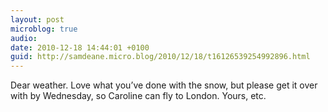 ```yaml
---
layout: post
microblog: true
audio: 
date: 2010-12-18 14:44:01 +0100
guid: http://samdeane.micro.blog/2010/12/18/t16126539254992896.html
---
```

Dear weather. Love what you’ve done with the snow, but please get it over with by Wednesday, so Caroline can fly to London. Yours, etc.
